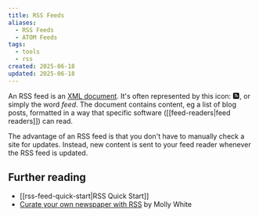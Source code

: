 ```yaml
---
title: RSS Feeds
aliases:
  - RSS Feeds
  - ATOM Feeds
tags:
  - tools
  - rss
created: 2025-06-18
updated: 2025-06-18
---
```


An RSS feed is an [XML document](https://developer.mozilla.org/en-US/docs/Web/XML/Guides/XML_introduction). It's often represented by this icon: <svg xmlns="http://www.w3.org/2000/svg" viewBox="0 0 448 512" style="width: 1em; height: 1em; vertical-align: -0.125em;"><!--!Font Awesome Free 6.7.2 by @fontawesome - https://fontawesome.com License - https://fontawesome.com/license/free Copyright 2025 Fonticons, Inc.--><path d="M64 32C28.7 32 0 60.7 0 96L0 416c0 35.3 28.7 64 64 64l320 0c35.3 0 64-28.7 64-64l0-320c0-35.3-28.7-64-64-64L64 32zM96 136c0-13.3 10.7-24 24-24c137 0 248 111 248 248c0 13.3-10.7 24-24 24s-24-10.7-24-24c0-110.5-89.5-200-200-200c-13.3 0-24-10.7-24-24zm0 96c0-13.3 10.7-24 24-24c83.9 0 152 68.1 152 152c0 13.3-10.7 24-24 24s-24-10.7-24-24c0-57.4-46.6-104-104-104c-13.3 0-24-10.7-24-24zm0 120a32 32 0 1 1 64 0 32 32 0 1 1 -64 0z"/></svg>, or simply the word *feed*. The document contains content, eg a list of blog posts, formatted in a way that specific software ([[feed-readers|feed readers]]) can read.

The advantage of an RSS feed is that you don't have to manually check a site for updates. Instead, new content is sent to your feed reader whenever the RSS feed is updated.

## Further reading

- [[rss-feed-quick-start|RSS Quick Start]]
- [Curate your own newspaper with RSS](https://www.citationneeded.news/curate-with-rss/) by Molly White

 